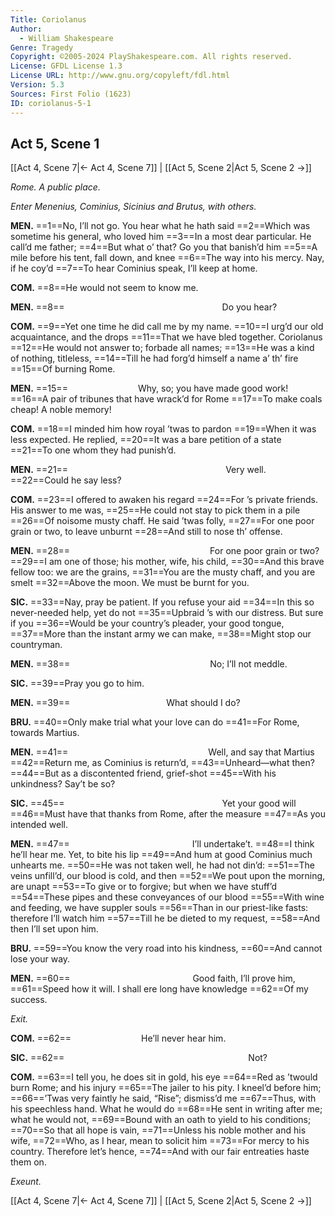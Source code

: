 ```yaml
---
Title: Coriolanus
Author: 
  - William Shakespeare
Genre: Tragedy
Copyright: ©2005-2024 PlayShakespeare.com. All rights reserved.
License: GFDL License 1.3
License URL: http://www.gnu.org/copyleft/fdl.html
Version: 5.3
Sources: First Folio (1623)
ID: coriolanus-5-1
---
```


## Act 5, Scene 1
[[Act 4, Scene 7|← Act 4, Scene 7]] | [[Act 5, Scene 2|Act 5, Scene 2 →]]

*Rome. A public place.*

*Enter Menenius, Cominius, Sicinius and Brutus, with others.*

**MEN.**
==1==No, I’ll not go. You hear what he hath said
==2==Which was sometime his general, who loved him
==3==In a most dear particular. He call’d me father;
==4==But what o’ that? Go you that banish’d him
==5==A mile before his tent, fall down, and knee
==6==The way into his mercy. Nay, if he coy’d
==7==To hear Cominius speak, I’ll keep at home.

**COM.**
==8==He would not seem to know me.

**MEN.**
==8==                  Do you hear?

**COM.**
==9==Yet one time he did call me by my name.
==10==I urg’d our old acquaintance, and the drops
==11==That we have bled together. Coriolanus
==12==He would not answer to; forbade all names;
==13==He was a kind of nothing, titleless,
==14==Till he had forg’d himself a name a’ th’ fire
==15==Of burning Rome.

**MEN.**
==15==        Why, so; you have made good work!
==16==A pair of tribunes that have wrack’d for Rome
==17==To make coals cheap! A noble memory!

**COM.**
==18==I minded him how royal ’twas to pardon
==19==When it was less expected. He replied,
==20==It was a bare petition of a state
==21==To one whom they had punish’d.

**MEN.**
==21==                  Very well.
==22==Could he say less?

**COM.**
==23==I offered to awaken his regard
==24==For ’s private friends. His answer to me was,
==25==He could not stay to pick them in a pile
==26==Of noisome musty chaff. He said ’twas folly,
==27==For one poor grain or two, to leave unburnt
==28==And still to nose th’ offense.

**MEN.**
==28==                For one poor grain or two?
==29==I am one of those; his mother, wife, his child,
==30==And this brave fellow too: we are the grains,
==31==You are the musty chaff, and you are smelt
==32==Above the moon. We must be burnt for you.

**SIC.**
==33==Nay, pray be patient. If you refuse your aid
==34==In this so never-needed help, yet do not
==35==Upbraid ’s with our distress. But sure if you
==36==Would be your country’s pleader, your good tongue,
==37==More than the instant army we can make,
==38==Might stop our countryman.

**MEN.**
==38==                No; I’ll not meddle.

**SIC.**
==39==Pray you go to him.

**MEN.**
==39==           What should I do?

**BRU.**
==40==Only make trial what your love can do
==41==For Rome, towards Martius.

**MEN.**
==41==                Well, and say that Martius
==42==Return me, as Cominius is return’d,
==43==Unheard—what then?
==44==But as a discontented friend, grief-shot
==45==With his unkindness? Say’t be so?

**SIC.**
==45==                  Yet your good will
==46==Must have that thanks from Rome, after the measure
==47==As you intended well.

**MEN.**
==47==              I’ll undertake’t.
==48==I think he’ll hear me. Yet, to bite his lip
==49==And hum at good Cominius much unhearts me.
==50==He was not taken well, he had not din’d:
==51==The veins unfill’d, our blood is cold, and then
==52==We pout upon the morning, are unapt
==53==To give or to forgive; but when we have stuff’d
==54==These pipes and these conveyances of our blood
==55==With wine and feeding, we have suppler souls
==56==Than in our priest-like fasts: therefore I’ll watch him
==57==Till he be dieted to my request,
==58==And then I’ll set upon him.

**BRU.**
==59==You know the very road into his kindness,
==60==And cannot lose your way.

**MEN.**
==60==              Good faith, I’ll prove him,
==61==Speed how it will. I shall ere long have knowledge
==62==Of my success.

*Exit.*

**COM.**
==62==        He’ll never hear him.

**SIC.**
==62==                     Not?

**COM.**
==63==I tell you, he does sit in gold, his eye
==64==Red as ’twould burn Rome; and his injury
==65==The jailer to his pity. I kneel’d before him;
==66==’Twas very faintly he said, “Rise”; dismiss’d me
==67==Thus, with his speechless hand. What he would do
==68==He sent in writing after me; what he would not,
==69==Bound with an oath to yield to his conditions;
==70==So that all hope is vain,
==71==Unless his noble mother and his wife,
==72==Who, as I hear, mean to solicit him
==73==For mercy to his country. Therefore let’s hence,
==74==And with our fair entreaties haste them on.

*Exeunt.*

[[Act 4, Scene 7|← Act 4, Scene 7]] | [[Act 5, Scene 2|Act 5, Scene 2 →]]
